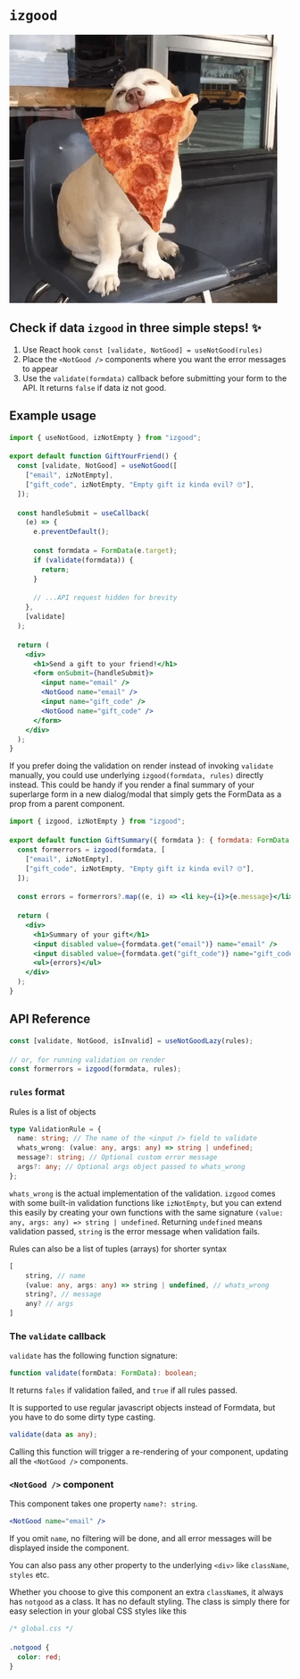 # `izgood`

![Dog approves](media/dog.webp)

## Check if data `izgood` in three simple steps! ✨

1. Use React hook `const [validate, NotGood] = useNotGood(rules)`
1. Place the `<NotGood />` components where you want the error messages to appear
1. Use the `validate(formdata)` callback before submitting your form to the API. It returns `false` if data iz not good.

## Example usage

```jsx
import { useNotGood, izNotEmpty } from "izgood";

export default function GiftYourFriend() {
  const [validate, NotGood] = useNotGood([
    ["email", izNotEmpty],
    ["gift_code", izNotEmpty, "Empty gift iz kinda evil? 🙄"],
  ]);

  const handleSubmit = useCallback(
    (e) => {
      e.preventDefault();

      const formdata = FormData(e.target);
      if (validate(formdata)) {
        return;
      }

      // ...API request hidden for brevity
    },
    [validate]
  );

  return (
    <div>
      <h1>Send a gift to your friend!</h1>
      <form onSubmit={handleSubmit}>
        <input name="email" />
        <NotGood name="email" />
        <input name="gift_code" />
        <NotGood name="gift_code" />
      </form>
    </div>
  );
}
```

If you prefer doing the validation on render instead of invoking `validate` manually, you could use underlying `izgood(formdata, rules)` directly instead. This could be handy if you render a final summary of your superlarge form in a new dialog/modal that simply gets the FormData as a prop from a parent component.

```jsx
import { izgood, izNotEmpty } from "izgood";

export default function GiftSummary({ formdata }: { formdata: FormData }) {
  const formerrors = izgood(formdata, [
    ["email", izNotEmpty],
    ["gift_code", izNotEmpty, "Empty gift iz kinda evil? 🙄"],
  ]);

  const errors = formerrors?.map((e, i) => <li key={i}>{e.message}</li>);

  return (
    <div>
      <h1>Summary of your gift</h1>
      <input disabled value={formdata.get("email")} name="email" />
      <input disabled value={formdata.get("gift_code")} name="gift_code" />
      <ul>{errors}</ul>
    </div>
  );
}
```

## API Reference

```js
const [validate, NotGood, isInvalid] = useNotGoodLazy(rules);

// or, for running validation on render
const formerrors = izgood(formdata, rules);
```

### `rules` format

Rules is a list of objects

```ts
type ValidationRule = {
  name: string; // The name of the <input /> field to validate
  whats_wrong: (value: any, args: any) => string | undefined;
  message?: string; // Optional custom error message
  args?: any; // Optional args object passed to whats_wrong
};
```

`whats_wrong` is the actual implementation of the validation. `izgood` comes with some built-in validation functions like `izNotEmpty`, but you can extend this easily by creating your own functions with the same signature `(value: any, args: any) => string | undefined`. Returning `undefined` means validation passed, `string` is the error message when validation fails.

Rules can also be a list of tuples (arrays) for shorter syntax

```ts
[
    string, // name
    (value: any, args: any) => string | undefined, // whats_wrong
    string?, // message
    any? // args
]
```

### The `validate` callback

`validate` has the following function signature:

```ts
function validate(formData: FormData): boolean;
```

It returns `fales` if validation failed, and `true` if all rules passed.

It is supported to use regular javascript objects instead of Formdata, but you have to do some dirty type casting.

```ts
validate(data as any);
```

Calling this function will trigger a re-rendering of your component, updating all the `<NotGood />` components.

### `<NotGood />` component

This component takes one property `name?: string`.

```jsx
<NotGood name="email" />
```

If you omit `name`, no filtering will be done, and all error messages will be displayed inside the component.

You can also pass any other property to the underlying `<div>` like `className`, `styles` etc.

Whether you choose to give this component an extra `className`s, it always has `notgood` as a class. It has no default styling. The class is simply there for easy selection in your global CSS styles like this

```css
/* global.css */

.notgood {
  color: red;
}
```
